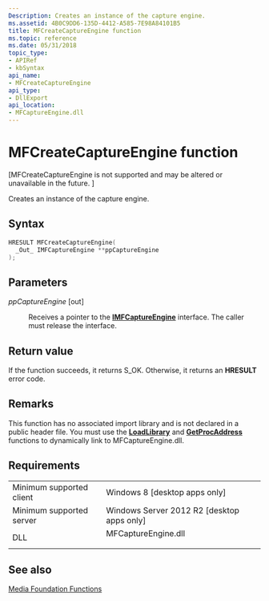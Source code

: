 ```yaml
---
Description: Creates an instance of the capture engine.
ms.assetid: 4B0C9DD6-135D-4412-A585-7E98A84101B5
title: MFCreateCaptureEngine function
ms.topic: reference
ms.date: 05/31/2018
topic_type: 
- APIRef
- kbSyntax
api_name: 
- MFCreateCaptureEngine
api_type: 
- DllExport
api_location: 
- MFCaptureEngine.dll
---
```


# MFCreateCaptureEngine function

\[MFCreateCaptureEngine is not supported and may be altered or unavailable in the future. \]

Creates an instance of the capture engine.

## Syntax


```C++
HRESULT MFCreateCaptureEngine(
  _Out_ IMFCaptureEngine **ppCaptureEngine
);
```



## Parameters

<dl> <dt>

*ppCaptureEngine* \[out\]
</dt> <dd>

Receives a pointer to the [**IMFCaptureEngine**](/windows/desktop/api/mfcaptureengine/nn-mfcaptureengine-imfcaptureengine) interface. The caller must release the interface.

</dd> </dl>

## Return value

If the function succeeds, it returns S\_OK. Otherwise, it returns an **HRESULT** error code.

## Remarks

This function has no associated import library and is not declared in a public header file. You must use the [**LoadLibrary**](https://msdn.microsoft.com/en-us/library/ms684175(v=VS.85).aspx) and [**GetProcAddress**](https://msdn.microsoft.com/en-us/library/ms683212(v=VS.85).aspx) functions to dynamically link to MFCaptureEngine.dll.

## Requirements



|                                     |                                                                                                |
|-------------------------------------|------------------------------------------------------------------------------------------------|
| Minimum supported client<br/> | Windows 8 \[desktop apps only\]<br/>                                                     |
| Minimum supported server<br/> | Windows Server 2012 R2 \[desktop apps only\]<br/>                                        |
| DLL<br/>                      | <dl> <dt>MFCaptureEngine.dll</dt> </dl> |



## See also

<dl> <dt>

[Media Foundation Functions](media-foundation-functions.md)
</dt> </dl>

 

 




